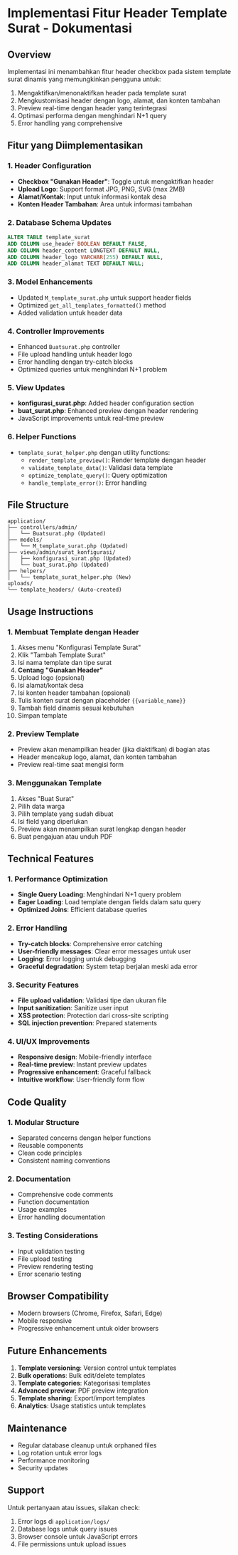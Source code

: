 # Implementasi Fitur Header Template Surat - Dokumentasi

## Overview
Implementasi ini menambahkan fitur header checkbox pada sistem template surat dinamis yang memungkinkan pengguna untuk:
1. Mengaktifkan/menonaktifkan header pada template surat
2. Mengkustomisasi header dengan logo, alamat, dan konten tambahan
3. Preview real-time dengan header yang terintegrasi
4. Optimasi performa dengan menghindari N+1 query
5. Error handling yang comprehensive

## Fitur yang Diimplementasikan

### 1. Header Configuration
- **Checkbox "Gunakan Header"**: Toggle untuk mengaktifkan header
- **Upload Logo**: Support format JPG, PNG, SVG (max 2MB)
- **Alamat/Kontak**: Input untuk informasi kontak desa
- **Konten Header Tambahan**: Area untuk informasi tambahan

### 2. Database Schema Updates
```sql
ALTER TABLE template_surat 
ADD COLUMN use_header BOOLEAN DEFAULT FALSE,
ADD COLUMN header_content LONGTEXT DEFAULT NULL,
ADD COLUMN header_logo VARCHAR(255) DEFAULT NULL,
ADD COLUMN header_alamat TEXT DEFAULT NULL;
```

### 3. Model Enhancements
- Updated `M_template_surat.php` untuk support header fields
- Optimized `get_all_templates_formatted()` method
- Added validation untuk header data

### 4. Controller Improvements
- Enhanced `Buatsurat.php` controller
- File upload handling untuk header logo
- Error handling dengan try-catch blocks
- Optimized queries untuk menghindari N+1 problem

### 5. View Updates
- **konfigurasi_surat.php**: Added header configuration section
- **buat_surat.php**: Enhanced preview dengan header rendering
- JavaScript improvements untuk real-time preview

### 6. Helper Functions
- `template_surat_helper.php` dengan utility functions:
  - `render_template_preview()`: Render template dengan header
  - `validate_template_data()`: Validasi data template
  - `optimize_template_query()`: Query optimization
  - `handle_template_error()`: Error handling

## File Structure

```
application/
├── controllers/admin/
│   └── Buatsurat.php (Updated)
├── models/
│   └── M_template_surat.php (Updated)
├── views/admin/surat_konfigurasi/
│   ├── konfigurasi_surat.php (Updated)
│   └── buat_surat.php (Updated)
├── helpers/
│   └── template_surat_helper.php (New)
uploads/
└── template_headers/ (Auto-created)
```

## Usage Instructions

### 1. Membuat Template dengan Header
1. Akses menu "Konfigurasi Template Surat"
2. Klik "Tambah Template Surat"
3. Isi nama template dan tipe surat
4. **Centang "Gunakan Header"**
5. Upload logo (opsional)
6. Isi alamat/kontak desa
7. Isi konten header tambahan (opsional)
8. Tulis konten surat dengan placeholder `{{variable_name}}`
9. Tambah field dinamis sesuai kebutuhan
10. Simpan template

### 2. Preview Template
- Preview akan menampilkan header (jika diaktifkan) di bagian atas
- Header mencakup logo, alamat, dan konten tambahan
- Preview real-time saat mengisi form

### 3. Menggunakan Template
1. Akses "Buat Surat"
2. Pilih data warga
3. Pilih template yang sudah dibuat
4. Isi field yang diperlukan
5. Preview akan menampilkan surat lengkap dengan header
6. Buat pengajuan atau unduh PDF

## Technical Features

### 1. Performance Optimization
- **Single Query Loading**: Menghindari N+1 query problem
- **Eager Loading**: Load template dengan fields dalam satu query
- **Optimized Joins**: Efficient database queries

### 2. Error Handling
- **Try-catch blocks**: Comprehensive error catching
- **User-friendly messages**: Clear error messages untuk user
- **Logging**: Error logging untuk debugging
- **Graceful degradation**: System tetap berjalan meski ada error

### 3. Security Features
- **File upload validation**: Validasi tipe dan ukuran file
- **Input sanitization**: Sanitize user input
- **XSS protection**: Protection dari cross-site scripting
- **SQL injection prevention**: Prepared statements

### 4. UI/UX Improvements
- **Responsive design**: Mobile-friendly interface
- **Real-time preview**: Instant preview updates
- **Progressive enhancement**: Graceful fallback
- **Intuitive workflow**: User-friendly form flow

## Code Quality

### 1. Modular Structure
- Separated concerns dengan helper functions
- Reusable components
- Clean code principles
- Consistent naming conventions

### 2. Documentation
- Comprehensive code comments
- Function documentation
- Usage examples
- Error handling documentation

### 3. Testing Considerations
- Input validation testing
- File upload testing
- Preview rendering testing
- Error scenario testing

## Browser Compatibility
- Modern browsers (Chrome, Firefox, Safari, Edge)
- Mobile responsive
- Progressive enhancement untuk older browsers

## Future Enhancements
1. **Template versioning**: Version control untuk templates
2. **Bulk operations**: Bulk edit/delete templates
3. **Template categories**: Kategorisasi templates
4. **Advanced preview**: PDF preview integration
5. **Template sharing**: Export/import templates
6. **Analytics**: Usage statistics untuk templates

## Maintenance
- Regular database cleanup untuk orphaned files
- Log rotation untuk error logs
- Performance monitoring
- Security updates

## Support
Untuk pertanyaan atau issues, silakan check:
1. Error logs di `application/logs/`
2. Database logs untuk query issues
3. Browser console untuk JavaScript errors
4. File permissions untuk upload issues